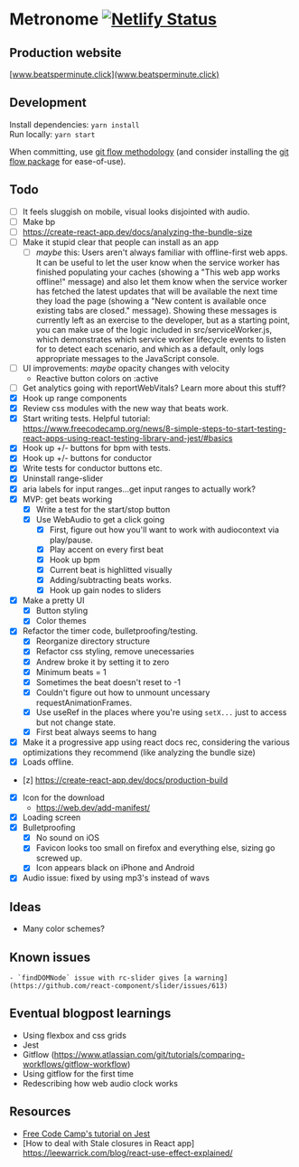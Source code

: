 # Metronome [![Netlify Status](https://api.netlify.com/api/v1/badges/6bf307f3-bb47-4482-92ae-f7d20ad900d5/deploy-status)](https://app.netlify.com/sites/beatsperminute/deploys)

## Production website

[www.beatsperminute.click](www.beatsperminute.click)

## Development

Install dependencies: `yarn install`  
Run locally: `yarn start`

When committing, use [git flow methodology](https://www.atlassian.com/git/tutorials/comparing-workflows/gitflow-workflow) (and consider installing the [git flow package](https://github.com/nvie/gitflow/wiki/Installation) for ease-of-use).

## Todo
- [ ] It feels sluggish on mobile, visual looks disjointed with audio.
- [ ] Make bp
- [ ] https://create-react-app.dev/docs/analyzing-the-bundle-size
- [ ] Make it stupid clear that people can install as an app
    - [ ] *maybe* this: Users aren't always familiar with offline-first web apps. It can be useful to let the user know when the service worker has finished populating your caches (showing a "This web app works offline!" message) and also let them know when the service worker has fetched the latest updates that will be available the next time they load the page (showing a "New content is available once existing tabs are closed." message). Showing these messages is currently left as an exercise to the developer, but as a starting point, you can make use of the logic included in src/serviceWorker.js, which demonstrates which service worker lifecycle events to listen for to detect each scenario, and which as a default, only logs appropriate messages to the JavaScript console.
- [ ] UI improvements: *maybe* opacity changes with velocity    
    - Reactive button colors on :active
- [ ] Get analytics going with reportWebVitals? Learn more about this stuff?
- [x] Hook up range components
- [x] Review css modules with the new way that beats work.
- [x] Start writing tests. Helpful tutorial: https://www.freecodecamp.org/news/8-simple-steps-to-start-testing-react-apps-using-react-testing-library-and-jest/#basics
- [x] Hook up +/- buttons for bpm with tests.
- [x] Hook up +/- buttons for conductor
- [x] Write tests for conductor buttons etc.
- [x] Uninstall range-slider
- [x] aria labels for input ranges...get input ranges to actually work?
- [x] MVP: get beats working    
    - [x] Write a test for the start/stop button
    - [x] Use WebAudio to get a click going
        - [x] First, figure out how you'll want to work with audiocontext via play/pause.
        - [x] Play accent on every first beat
        - [x] Hook up bpm
        - [x] Current beat is highlitted visually
        - [x] Adding/subtracting beats works.
        - [x] Hook up gain nodes to sliders
- [x] Make a pretty UI
    - [x] Button styling
    - [x] Color themes
- [x] Refactor the timer code, bulletproofing/testing.
    - [x] Reorganize directory structure
    - [x] Refactor css styling, remove unecessaries
    - [x] Andrew broke it by setting it to zero
    - [x] Minimum beats = 1
    - [x] Sometimes the beat doesn't reset to -1
    - [x] Couldn't figure out how to unmount uncessary requestAnimationFrames.
    - [x] Use useRef in the places where you're using `setX...` just to access but not change state.
    - [x] First beat always seems to hang
- [x] Make it a progressive app using react docs rec, considering the various optimizations they recommend (like analyzing the bundle size)
- [x] Loads offline.
- [z] https://create-react-app.dev/docs/production-build
- [x] Icon for the download
    - https://web.dev/add-manifest/
- [x] Loading screen
- [x] Bulletproofing
    - [x] No sound on iOS
    - [x] Favicon looks too small on firefox and everything else, sizing go screwed up.
    - [x] Icon appears black on iPhone and Android
- [x] Audio issue: fixed by using mp3's instead of wavs

## Ideas
- Many color schemes?

## Known issues
    - `findDOMNode` issue with rc-slider gives [a warning](https://github.com/react-component/slider/issues/613)

## Eventual blogpost learnings
- Using flexbox and css grids
- Jest
- Gitflow (https://www.atlassian.com/git/tutorials/comparing-workflows/gitflow-workflow)
- Using gitflow for the first time
- Redescribing how web audio clock works

## Resources
- [Free Code Camp's tutorial on Jest](https://www.freecodecamp.org/news/8-simple-steps-to-start-testing-react-apps-using-react-testing-library-and-jest/#8-testing-http-request)
- [How to deal with Stale closures in React app] https://leewarrick.com/blog/react-use-effect-explained/